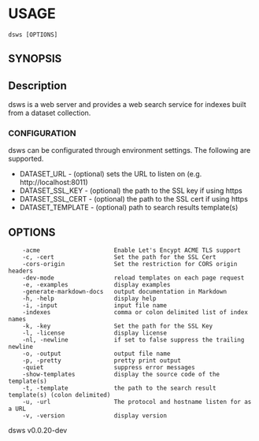 
# USAGE

	dsws [OPTIONS]

## SYNOPSIS


## Description

dsws is a web server and provides a web search service for indexes 
built from a dataset collection.

### CONFIGURATION

dsws can be configurated through environment settings. The following are
supported.

+ DATASET_URL  - (optional) sets the URL to listen on (e.g. http://localhost:8011)
+ DATASET_SSL_KEY - (optional) the path to the SSL key if using https
+ DATASET_SSL_CERT - (optional) the path to the SSL cert if using https
+ DATASET_TEMPLATE - (optional) path to search results template(s)



## OPTIONS

```
    -acme                     Enable Let's Encypt ACME TLS support
    -c, -cert                 Set the path for the SSL Cert
    -cors-origin              Set the restriction for CORS origin headers
    -dev-mode                 reload templates on each page request
    -e, -examples             display examples
    -generate-markdown-docs   output documentation in Markdown
    -h, -help                 display help
    -i, -input                input file name
    -indexes                  comma or colon delimited list of index names
    -k, -key                  Set the path for the SSL Key
    -l, -license              display license
    -nl, -newline             if set to false suppress the trailing newline
    -o, -output               output file name
    -p, -pretty               pretty print output
    -quiet                    suppress error messages
    -show-templates           display the source code of the template(s)
    -t, -template             the path to the search result template(s) (colon delimited)
    -u, -url                  The protocol and hostname listen for as a URL
    -v, -version              display version
```


dsws v0.0.20-dev
